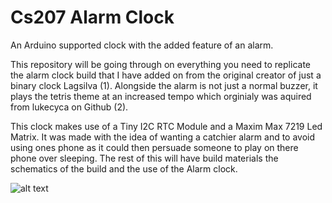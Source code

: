 # Cs207 Alarm Clock
An Arduino supported clock with the added feature of an alarm.

This repository will be going through on everything you need to replicate the alarm clock build that I have added on from the original creator of just a binary clock Lagsilva (1). Alongside the alarm is not just a normal buzzer, it plays the tetris theme at an increased tempo which orginialy was aquired from lukecyca on Github (2).

This clock makes use of a Tiny I2C RTC Module and a Maxim Max 7219 Led Matrix. It was made with the idea of wanting a catchier alarm and to avoid using ones phone as it could then persuade someone to play on there phone over sleeping. The rest of this will have build materials the schematics of the build and the use of the Alarm clock.

![alt text][pic1]

[pic1]:Cs207_Alarm_Clock/img/ClockFront.jpg "Clock Front View"
